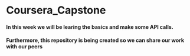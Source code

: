 # Coursera_Capstone
#### In this week we will be learing the basics and make some API calls.
#### Furthermore, this repository is being created so we can share our work with our peers
